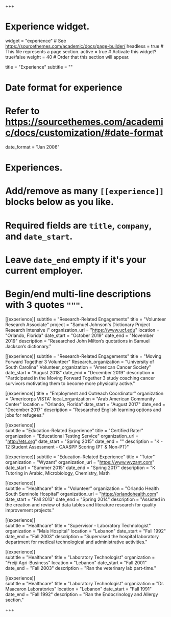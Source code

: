 +++
# Experience widget.
widget = "experience"  # See https://sourcethemes.com/academic/docs/page-builder/
headless = true  # This file represents a page section.
active = true  # Activate this widget? true/false
weight = 40  # Order that this section will appear.

title = "Experience"
subtitle = ""

# Date format for experience
#   Refer to https://sourcethemes.com/academic/docs/customization/#date-format
date_format = "Jan 2006"

# Experiences.
#   Add/remove as many `[[experience]]` blocks below as you like.
#   Required fields are `title`, `company`, and `date_start`.
#   Leave `date_end` empty if it's your current employer.
#   Begin/end multi-line descriptions with 3 quotes `"""`.
[[experience]]
subtitle = "Research-Related Engagements"
  title = "Volunteer Research Associate"
  project = "Samuel Johnson's Dictionary Project Research Intensive I"
  organization_url = "https://www.ucf.edu"
  location = "Orlando, Florida"
  date_start = "October 2019"
  date_end = "November 2019"
  description = "Researched John Milton’s quotations in Samuel Jackson’s dictionary."

[[experience)]
subtitle = "Research-Related Engagements"
  title = "Moving Forward Together 3 Volunteer"
  Research_organization = "University of South Carolina"
  Volunteer_organization = "American Cancer Society"
  date_start = "August 2018"
  date_end = "December 2019"
  description = "Participated in the Moving Forward Together 3 study coaching cancer survivors motivating them to become more physically active."

[(experience)]
  title = "Employment and Outreach Coordinator"
  organization = "Americorps VISTA"
  local_organization = "Arab American Community Center"
  location = "Orlando, Florida"
  date_start = "August 2017"
  date_end = "December 2017"
  description = "Researched English learning options and jobs for refugees."

[(experience)]  
subtitle = "Education-Related Experience"
  title = "Certified Rater"
  organization = "Educational Testing Service"
  organization_url = "http://ets.org"
  date_start = "Spring 2015"
  date_end = ""
  description = "K - 12 Student Assessment - CAASPP Scoring (PT & Non-PT)"

[(experience)] 
subtitle = "Education-Related Experience"
  title = "Tutor"
  organization = "Wyzant"
  organization_url = "https://www.wyzant.com"
  date_start = "Summer 2015"
  date_end = "Spring 2017"
  description = "K Tutoring in Arabic, Microbiology, Chemistry, Math                                                                          

[(experience)]  
subtitle = "Healthcare"
  title = "Volunteer"
  organization = "Orlando Health South Seminole Hospital"
  organization_url = "https://orlandohealth.com"
  date_start = "Fall 2013"
  date_end = "Spring 2014"
  description = "Assisted in the creation and review of data tables and literature research for quality improvement projects."

[(experience)]  
subtitle = "Healthcare"
  title = "Supervisor - Laboratory Technologist"
  organization = "Mais Hospital"
  location = "Lebanon"
  date_start = "Fall 1992"
  date_end = "Fall 2003"
  description = "Supervised the hospital laboratory department for medical technological and administrative activities."

[(experience)]  
subtitle = "Healthcare"
  title = "Laboratory Technologist"
  organization = "Freiji Agri-Business"
  location = "Lebanon"
  date_start = "Fall 2001"
  date_end = "Fall 2003"
  description = "Ran the veterinary lab part-time."

[(experience)]  
subtitle = "Healthcare"
  title = "Laboratory Technologist"
  organization = "Dr. Maacaron Laboratories"
  location = "Lebanon"
  date_start = "Fall 1991"
  date_end = "Fall 1992"
  description = "Ran the Endocrinology and Allergy section."

+++
